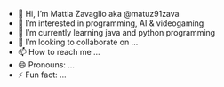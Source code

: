 - 👋 Hi, I’m Mattia Zavaglio aka @matuz91zava
- 👀 I’m interested in programming, AI & videogaming 
- 🌱 I’m currently learning java and python programming
- 💞️ I’m looking to collaborate on ...
- 📫 How to reach me ...
- 😄 Pronouns: ...
- ⚡ Fun fact: ...

<!---
matuz91zava/matuz91zava is a ✨ special ✨ repository because its `README.md` (this file) appears on your GitHub profile.
You can click the Preview link to take a look at your changes.
--->
